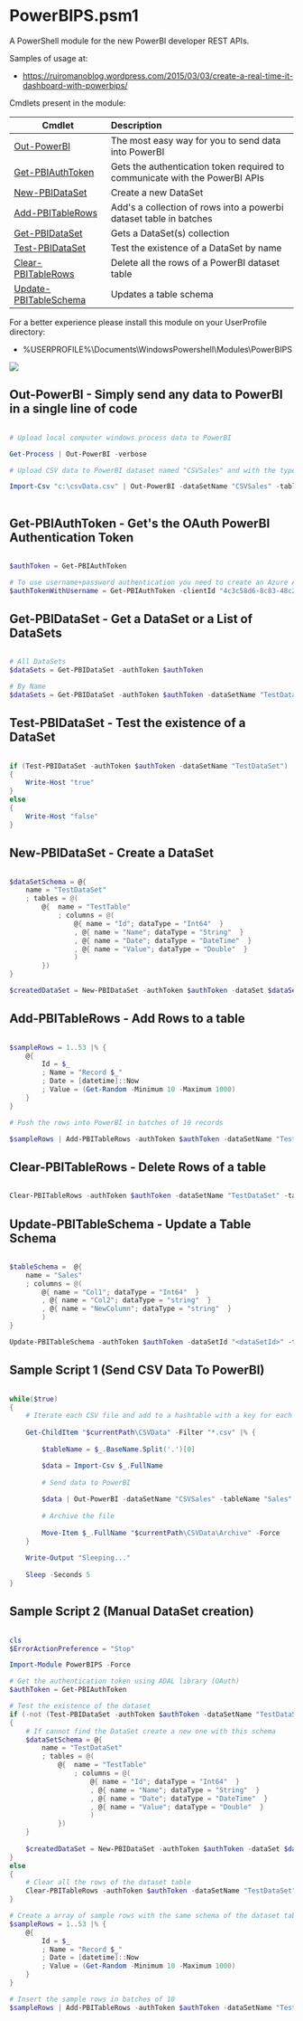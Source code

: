 # PowerBIPS.psm1

A PowerShell module for the new PowerBI developer REST APIs.

Samples of usage at: 

* https://ruiromanoblog.wordpress.com/2015/03/03/create-a-real-time-it-dashboard-with-powerbips/

Cmdlets present in the module:

| Cmdlet   |      Description      |
|----------|:--------------|
| [Out-PowerBI](#OutPowerBI) |  The most easy way for you to send data into PowerBI |
| [Get-PBIAuthToken](#GetPBIAuthToken) |  Gets the authentication token required to communicate with the PowerBI APIs |
| [New-PBIDataSet](#NewPBIDataSet) |    Create a new DataSet   |
| [Add-PBITableRows](#AddPBITableRows) | Add's a collection of rows into a powerbi dataset table in batches |
| [Get-PBIDataSet](#GetPBIDataSet) | Gets a DataSet(s) collection |
| [Test-PBIDataSet](#TestPBIDataSet) |  Test the existence of a DataSet by name |
| [Clear-PBITableRows](#ClearPBITableRows) |  Delete all the rows of a PowerBI dataset table |
| [Update-PBITableSchema](#UpdatePBITableSchema) |  Updates a table schema |


For a better experience please install this module on your UserProfile directory:
* %USERPROFILE%\Documents\WindowsPowershell\Modules\PowerBIPS

![](https://github.com/DevScope/powerbi-powershell-modules/blob/master/Images/PowerBIPS.PNG)

## <a name="OutPowerBI"></a>Out-PowerBI - Simply send any data to PowerBI in a single line of code

```powershell

# Upload local computer windows process data to PowerBI

Get-Process | Out-PowerBI -verbose

# Upload CSV data to PowerBI dataset named "CSVSales" and with the types specified

Import-Csv "c:\csvData.csv" | Out-PowerBI -dataSetName "CSVSales" -tableName "Sales" -types @{"Sales.OrderDate"="datetime"; "Sales.SalesAmount"="double"; "Sales.Freight"="double"} -batchSize 300 -verbose	
	
```

## <a name="GetPBIAuthToken"></a>Get-PBIAuthToken - Get's the OAuth PowerBI Authentication Token

```powershell

$authToken = Get-PBIAuthToken

# To use username+password authentication you need to create an Azure AD Application and get it's id
$authTokenWithUsername = Get-PBIAuthToken -clientId "4c3c58d6-8c83-48c2-a604-67c1b740d167" -userName "<username>" -password "<password>"

```

## <a name="GetPBIDataSet"></a>Get-PBIDataSet - Get a DataSet or a List of DataSets

```powershell

# All DataSets
$dataSets = Get-PBIDataSet -authToken $authToken

# By Name
$dataSets = Get-PBIDataSet -authToken $authToken -dataSetName "TestDataSet"

```

## <a name="TestPBIDataSet"></a>Test-PBIDataSet - Test the existence of a DataSet

```powershell

if (Test-PBIDataSet -authToken $authToken -dataSetName "TestDataSet")
{
	Write-Host "true"
}
else
{
	Write-Host "false"
}

```

## <a name="NewPBIDataSet"></a>New-PBIDataSet - Create a DataSet

```powershell

$dataSetSchema = @{
	name = "TestDataSet"	
    ; tables = @(
		@{ 	name = "TestTable"
			; columns = @( 
				@{ name = "Id"; dataType = "Int64"  }
				, @{ name = "Name"; dataType = "String"  }
				, @{ name = "Date"; dataType = "DateTime"  }
				, @{ name = "Value"; dataType = "Double"  }
				) 
		})
}	

$createdDataSet = New-PBIDataSet -authToken $authToken -dataSet $dataSetSchema -Verbose

```

## <a name="AddPBITableRows"></a>Add-PBITableRows - Add Rows to a table

```powershell

$sampleRows = 1..53 |% {	
	@{
		Id = $_
		; Name = "Record $_"
		; Date = [datetime]::Now
		; Value = (Get-Random -Minimum 10 -Maximum 1000)
	}
}

# Push the rows into PowerBI in batches of 10 records

$sampleRows | Add-PBITableRows -authToken $authToken -dataSetName "TestDataSet" -tableName "TestTable" -batchSize 10 -Verbose

```

## <a name="ClearPBITableRows"></a>Clear-PBITableRows - Delete Rows of a table

```powershell

Clear-PBITableRows -authToken $authToken -dataSetName "TestDataSet" -tableName "TestTable" -Verbose

```

## <a name="UpdatePBITableSchema"></a>Update-PBITableSchema - Update a Table Schema

```powershell

$tableSchema =  @{ 
	name = "Sales"
	; columns = @( 
		@{ name = "Col1"; dataType = "Int64"  }
		, @{ name = "Col2"; dataType = "string"  }
		, @{ name = "NewColumn"; dataType = "string"  }
		) 
}

Update-PBITableSchema -authToken $authToken -dataSetId "<dataSetId>" -table $tableSchema -verbose

```
## Sample Script 1 (Send CSV Data To PowerBI)

```powershell

while($true)
{
	# Iterate each CSV file and add to a hashtable with a key for each table that will later be sent to PowerBI
	
	Get-ChildItem "$currentPath\CSVData" -Filter "*.csv" |% {
		
		$tableName = $_.BaseName.Split('.')[0]

		$data = Import-Csv $_.FullName					
		
		# Send data to PowerBI
		
		$data | Out-PowerBI -dataSetName "CSVSales" -tableName "Sales" -types @{"Sales.OrderDate"="datetime"; "Sales.SalesAmount"="double"; "Sales.Freight"="double"} -batchSize 300 -verbose	
		
		# Archive the file
		
		Move-Item $_.FullName "$currentPath\CSVData\Archive" -Force
	}
	
	Write-Output "Sleeping..."
	
	Sleep -Seconds 5
}

```

## Sample Script 2 (Manual DataSet creation)

```powershell

cls
$ErrorActionPreference = "Stop"

Import-Module PowerBIPS -Force

# Get the authentication token using ADAL library (OAuth)
$authToken = Get-PBIAuthToken

# Test the existence of the dataset
if (-not (Test-PBIDataSet -authToken $authToken -dataSetName "TestDataSet"))
{
	# If cannot find the DataSet create a new one with this schema
	$dataSetSchema = @{
		name = "TestDataSet"	
	    ; tables = @(
			@{ 	name = "TestTable"
				; columns = @( 
					@{ name = "Id"; dataType = "Int64"  }
					, @{ name = "Name"; dataType = "String"  }
					, @{ name = "Date"; dataType = "DateTime"  }
					, @{ name = "Value"; dataType = "Double"  }
					) 
			})
	}	
	
	$createdDataSet = New-PBIDataSet -authToken $authToken -dataSet $dataSetSchema -Verbose
}
else
{
	# Clear all the rows of the dataset table	
	Clear-PBITableRows -authToken $authToken -dataSetName "TestDataSet" -tableName "TestTable" -Verbose
}

# Create a array of sample rows with the same schema of the dataset table
$sampleRows = 1..53 |% {	
	@{
		Id = $_
		; Name = "Record $_"
		; Date = [datetime]::Now
		; Value = (Get-Random -Minimum 10 -Maximum 1000)
	}
}

# Insert the sample rows in batches of 10
$sampleRows | Add-PBITableRows -authToken $authToken -dataSetName "TestDataSet" -tableName "TestTable" -batchSize 10 -Verbose

```
